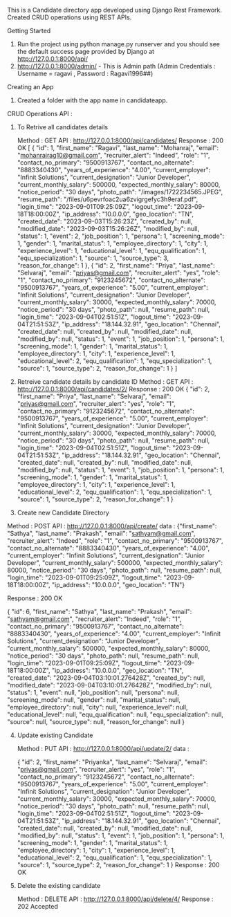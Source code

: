This is a Candidate directory app developed using Django Rest Framework. Created CRUD operations using REST APIs.

Getting Started

1) Run the project using python manage.py runserver and you should see the default success page provided by Django at http://127.0.0.1:8000/api/
2) http://127.0.0.1:8000/admin/ - This is Admin path
   (Admin Credentials : Username = ragavi , Password : Ragavi1996##)
   
Creating an App
1) Created a folder with the app name in candidateapp.

CRUD Operations API :

1) To Retrive all candidates details

   Method : GET
   API :  http://127.0.0.1:8000/api/candidates/
   Response : 200 OK
            [
            {
            "id": 1,
            "first_name": "Ragavi",
            "last_name": "Mohanraj",
            "email": "mohanrajrag10@gmail.com",
            "recruiter_alert": "Indeed",
            "role": "1",
            "contact_no_primary": "9500913767",
            "contact_no_alternate": "8883340430",
            "years_of_experience": "4.00",
            "current_employer": "Infinit Solutions",
            "current_designation": "Junior Developer",
            "current_monthly_salary": 500000,
            "expected_monthly_salary": 80000,
            "notice_period": "30 days",
            "photo_path": "/images/1722234565.JPEG",
            "resume_path": "/files/u6pevrfoac2ua6zvigrgefyc3h9eraf.pdf",
            "login_time": "2023-09-01T09:25:09Z",
            "logout_time": "2023-09-18T18:00:00Z",
            "ip_address": "10.0.0.0",
            "geo_location": "TN",
            "created_date": "2023-09-03T15:26:23Z",
            "created_by": null,
            "modified_date": "2023-09-03T15:26:26Z",
            "modified_by": null,
            "status": 1,
            "event": 2,
            "job_position": 1,
            "persona": 1,
            "screening_mode": 1,
            "gender": 1,
            "marital_status": 1,
            "employee_directory": 1,
            "city": 1,
            "experience_level": 1,
            "educational_level": 1,
            "equ_qualification": 1,
            "equ_specialization": 1,
            "source": 1,
            "source_type": 3,
            "reason_for_change": 1
            },
            {
            "id": 2,
            "first_name": "Priya",
            "last_name": "Selvaraj",
            "email": "priyas@gmail.com",
            "recruiter_alert": "yes",
            "role": "1",
            "contact_no_primary": "9123245672",
            "contact_no_alternate": "9500913767",
            "years_of_experience": "5.00",
            "current_employer": "Infinit Solutions",
            "current_designation": "Junior Developer",
            "current_monthly_salary": 30000,
            "expected_monthly_salary": 70000,
            "notice_period": "30 days",
            "photo_path": null,
            "resume_path": null,
            "login_time": "2023-09-04T02:51:51Z",
            "logout_time": "2023-09-04T21:51:53Z",
            "ip_address": "18.144.32.91",
            "geo_location": "Chennai",
            "created_date": null,
            "created_by": null,
            "modified_date": null,
            "modified_by": null,
            "status": 1,
            "event": 1,
            "job_position": 1,
            "persona": 1,
            "screening_mode": 1,
            "gender": 1,
            "marital_status": 1,
            "employee_directory": 1,
            "city": 1,
            "experience_level": 1,
            "educational_level": 2,
            "equ_qualification": 1,
            "equ_specialization": 1,
            "source": 1,
            "source_type": 2,
            "reason_for_change": 1
            }
   ]

2) Retreive candidate details by candidate ID
   Method : GET
   API : http://127.0.0.1:8000/api/candidates/2/
   Response : 200 OK
   {
    "id": 2,
    "first_name": "Priya",
    "last_name": "Selvaraj",
    "email": "priyas@gmail.com",
    "recruiter_alert": "yes",
    "role": "1",
    "contact_no_primary": "9123245672",
    "contact_no_alternate": "9500913767",
    "years_of_experience": "5.00",
    "current_employer": "Infinit Solutions",
    "current_designation": "Junior Developer",
    "current_monthly_salary": 30000,
    "expected_monthly_salary": 70000,
    "notice_period": "30 days",
    "photo_path": null,
    "resume_path": null,
    "login_time": "2023-09-04T02:51:51Z",
    "logout_time": "2023-09-04T21:51:53Z",
    "ip_address": "18.144.32.91",
    "geo_location": "Chennai",
    "created_date": null,
    "created_by": null,
    "modified_date": null,
    "modified_by": null,
    "status": 1,
    "event": 1,
    "job_position": 1,
    "persona": 1,
    "screening_mode": 1,
    "gender": 1,
    "marital_status": 1,
    "employee_directory": 1,
    "city": 1,
    "experience_level": 1,
    "educational_level": 2,
    "equ_qualification": 1,
    "equ_specialization": 1,
    "source": 1,
    "source_type": 2,
    "reason_for_change": 1
}
   
 3) Create new Candidate Directory

   Method : POST
   API : http://127.0.0.1:8000/api/create/
   data :
         {"first_name": "Sathya",
        "last_name": "Prakash",
        "email": "sathyam@gmail.com",
        "recruiter_alert": "Indeed",
        "role": "1",
        "contact_no_primary": "9500913767",
        "contact_no_alternate": "8883340430",
        "years_of_experience": "4.00",
        "current_employer": "Infinit Solutions",
        "current_designation": "Junior Developer",
        "current_monthly_salary": 500000,
        "expected_monthly_salary": 80000,
        "notice_period": "30 days",
        "photo_path": null,
        "resume_path": null,
        "login_time": "2023-09-01T09:25:09Z",
        "logout_time": "2023-09-18T18:00:00Z",
        "ip_address": "10.0.0.0",
        "geo_location": "TN"}

   Response : 200 OK

   {
    "id": 6,
    "first_name": "Sathya",
    "last_name": "Prakash",
    "email": "sathyam@gmail.com",
    "recruiter_alert": "Indeed",
    "role": "1",
    "contact_no_primary": "9500913767",
    "contact_no_alternate": "8883340430",
    "years_of_experience": "4.00",
    "current_employer": "Infinit Solutions",
    "current_designation": "Junior Developer",
    "current_monthly_salary": 500000,
    "expected_monthly_salary": 80000,
    "notice_period": "30 days",
    "photo_path": null,
    "resume_path": null,
    "login_time": "2023-09-01T09:25:09Z",
    "logout_time": "2023-09-18T18:00:00Z",
    "ip_address": "10.0.0.0",
    "geo_location": "TN",
    "created_date": "2023-09-04T03:10:01.276428Z",
    "created_by": null,
    "modified_date": "2023-09-04T03:10:01.276428Z",
    "modified_by": null,
    "status": 1,
    "event": null,
    "job_position": null,
    "persona": null,
    "screening_mode": null,
    "gender": null,
    "marital_status": null,
    "employee_directory": null,
    "city": null,
    "experience_level": null,
    "educational_level": null,
    "equ_qualification": null,
    "equ_specialization": null,
    "source": null,
    "source_type": null,
    "reason_for_change": null
}

4) Update existing Candidate

   Method : PUT
   API : http://127.0.0.1:8000/api/update/2/
   data :

   {
    "id": 2,
    "first_name": "Priyanka",
    "last_name": "Selvaraj",
    "email": "priyas@gmail.com",
    "recruiter_alert": "yes",
    "role": "1",
    "contact_no_primary": "9123245672",
    "contact_no_alternate": "9500913767",
    "years_of_experience": "5.00",
    "current_employer": "Infinit Solutions",
    "current_designation": "Junior Developer",
    "current_monthly_salary": 30000,
    "expected_monthly_salary": 70000,
    "notice_period": "30 days",
    "photo_path": null,
    "resume_path": null,
    "login_time": "2023-09-04T02:51:51Z",
    "logout_time": "2023-09-04T21:51:53Z",
    "ip_address": "18.144.32.91",
    "geo_location": "Chennai",
    "created_date": null,
    "created_by": null,
    "modified_date": null,
    "modified_by": null,
    "status": 1,
    "event": 1,
    "job_position": 1,
    "persona": 1,
    "screening_mode": 1,
    "gender": 1,
    "marital_status": 1,
    "employee_directory": 1,
    "city": 1,
    "experience_level": 1,
    "educational_level": 2,
    "equ_qualification": 1,
    "equ_specialization": 1,
    "source": 1,
    "source_type": 2,
    "reason_for_change": 1
}
Response : 200 OK

5) Delete the existing candidate

   Method : DELETE
   API : http://127.0.0.1:8000/api/delete/4/
   Response : 202 Accepted

   
   
      


            
   
    
